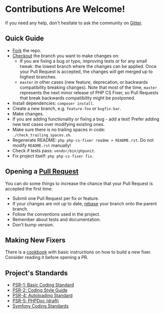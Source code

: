 # Contributions Are Welcome!

If you need any help, don't hesitate to ask the community on [Gitter](https://gitter.im/PHP-CS-Fixer/Lobby).

## Quick Guide

* [Fork](https://help.github.com/articles/fork-a-repo/) the repo.
* [Checkout](https://git-scm.com/docs/git-checkout) the branch you want to make changes on:
  * If you are fixing a bug or typo, improving tests or for any small tweak: the lowest branch where the changes can be applied. Once your Pull Request is accepted, the changes will get merged up to highest branches.
  * `master` in other cases (new feature, deprecation, or backwards compatibility breaking changes). Note that most of the time, `master` represents the next minor release of PHP CS Fixer, so Pull Requests that break backwards compatibility might be postponed.
* Install dependencies: `composer install`.
* Create a new branch, e.g. `feature-foo` or `bugfix-bar`.
* Make changes.
* If you are adding functionality or fixing a bug - add a test! Prefer adding new test cases over modifying existing ones.
* Make sure there is no trailing spaces in code: `./check_trailing_spaces.sh`.
* Regenerate README: `php php-cs-fixer readme > README.rst`. Do not modify `README.rst` manually!
* Check if tests pass: `vendor/bin/phpunit`.
* Fix project itself: `php php-cs-fixer fix`.

## Opening a [Pull Request](https://help.github.com/articles/about-pull-requests/)

You can do some things to increase the chance that your Pull Request is accepted the first time:

* Submit one Pull Request per fix or feature.
* If your changes are not up to date, [rebase](https://git-scm.com/docs/git-rebase) your branch onto the parent branch.
* Follow the conventions used in the project.
* Remember about tests and documentation.
* Don't bump version.

## Making New Fixers

There is a [cookbook](doc/COOKBOOK-FIXERS.md) with basic instructions on how to build a new fixer. Consider reading it
before opening a PR.

## Project's Standards

* [PSR-1: Basic Coding Standard](https://github.com/php-fig/fig-standards/blob/master/accepted/PSR-1-basic-coding-standard.md)
* [PSR-2: Coding Style Guide](https://github.com/php-fig/fig-standards/blob/master/accepted/PSR-2-coding-style-guide.md)
* [PSR-4: Autoloading Standard](https://github.com/php-fig/fig-standards/blob/master/accepted/PSR-4-autoloader.md)
* [PSR-5: PHPDoc (draft)](https://github.com/phpDocumentor/fig-standards/blob/master/proposed/phpdoc.md)
* [Symfony Coding Standards](https://symfony.com/doc/current/contributing/code/standards.html)
